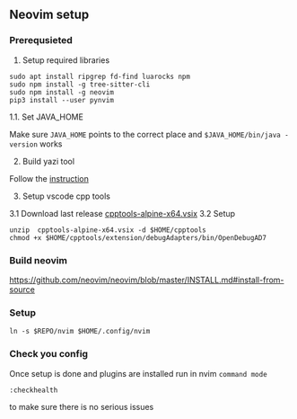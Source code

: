 ## Neovim setup

### Prerequsieted

1. Setup required libraries

```shell
sudo apt install ripgrep fd-find luarocks npm
sudo npm install -g tree-sitter-cli
sudo npm install -g neovim
pip3 install --user pynvim
```
1.1. Set JAVA_HOME

Make sure `JAVA_HOME` points to the correct place and `$JAVA_HOME/bin/java -version` works

2. Build yazi tool

Follow the [instruction](https://yazi-rs.github.io/docs/installation/#source)

3. Setup vscode cpp tools

3.1 Download last release [cpptools-alpine-x64.vsix](https://github.com/microsoft/vscode-cpptools/releases)
3.2 Setup
```shell
unzip  cpptools-alpine-x64.vsix -d $HOME/cpptools
chmod +x $HOME/cpptools/extension/debugAdapters/bin/OpenDebugAD7
```

### Build neovim

https://github.com/neovim/neovim/blob/master/INSTALL.md#install-from-source


### Setup

```shell
ln -s $REPO/nvim $HOME/.config/nvim
```

### Check you config

Once setup is done and plugins are installed run in nvim `command mode`
```shell
:checkhealth
```
to make sure there is no serious issues
